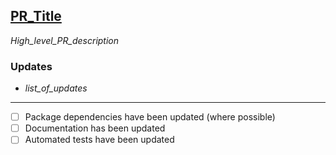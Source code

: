 ## [PR_Title](https://leadforensics.atlassian.net/browse/JIRA_ID)

_High_level_PR_description_

### Updates
* _list_of_updates_

---

- [ ] Package dependencies have been updated (where possible)
- [ ] Documentation has been updated
- [ ] Automated tests have been updated
